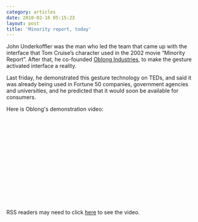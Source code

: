```yaml
---
category: articles
date: 2010-02-16 05:15:23
layout: post
title: 'Minority report, today'
---
```


<p>John Underkoffler was the man who led the team that came up with the interface that Tom Cruise’s character used in the 2002 movie “Minority Report”. After that, he co-founded <a href="http://oblong.com/">Oblong Industries</a>, to make the gesture activated interface a reality.</p>

<p>Last friday, he demonstrated this gesture technology on TEDs, and said it was already being used in Fortune 50 companies, government agencies and universities, and he predicted that it would soon be available for consumers.</p>

<p>Here is Oblong's demonstration video:</p>

<object width="400" height="225"><param name="allowfullscreen" value="true" >

<param name="allowscriptaccess" value="always" >
<param name="movie" value="http://vimeo.com/moogaloop.swf?clip_id=2229299&amp;server=vimeo.com&amp;show_title=1&amp;show_byline=1&amp;show_portrait=0&amp;color=&amp;fullscreen=1" >

<embed src="http://vimeo.com/moogaloop.swf?clip_id=2229299&amp;server=vimeo.com&amp;show_title=1&amp;show_byline=1&amp;show_portrait=0&amp;color=&amp;fullscreen=1" type="application/x-shockwave-flash" allowfullscreen="true" allowscriptaccess="always" width="400" height="225" >
</object><p>RSS readers may need to click <a href="//joaobordalo.com">here</a> to see the video.</p>
